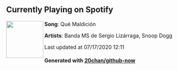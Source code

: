 ## Currently Playing on Spotify

[<img align="left" width="100" src="https://i.scdn.co/image/ab67616d00001e020c7d8f2356c994c328e5d639">](https://open.spotify.com/album/3w8ZmQeTQo1390hdupmxvJ)

**Song**: Qué Maldición

**Artists**: Banda MS de Sergio Lizárraga, Snoop Dogg

Last updated at 07/17/2020 12:11

#### Generated with [20chan/github-now](https://github.com/20chan/github-now)